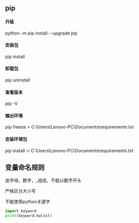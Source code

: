 ## pip
#### 升级
python -m pip install --upgrade pip
#### 安装包
pip install
#### 卸载包
pip uninstall
#### 查看版本
pip -V
#### 输出环境
pip freeze > C:\Users\Lenovo-PC\Documents\requirements.txt
#### 安装环境包
pip install -r C:\Users\Lenovo-PC\Documents\requirements.txt

## 变量命名规则
由字母，数字，_组成，不能以数字开头

严格区分大小写

不能使用python关键字
```python
import keyword
print(keyword.kwlist)
```
